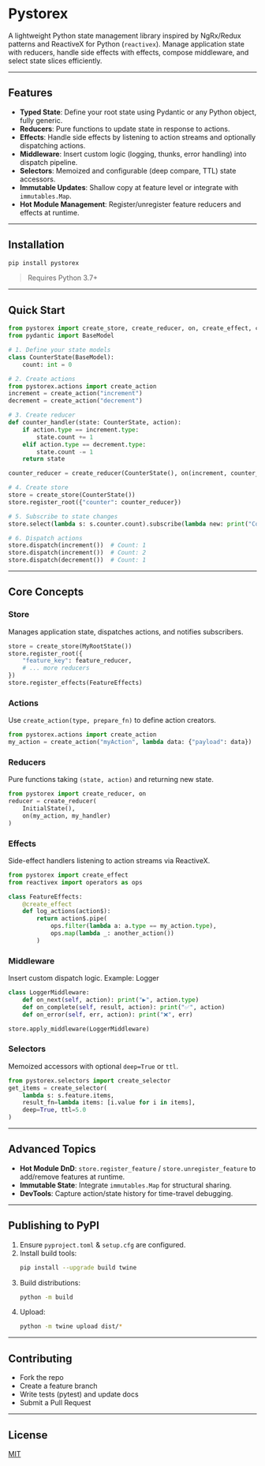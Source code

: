 # Pystorex

A lightweight Python state management library inspired by NgRx/Redux patterns and ReactiveX for Python (`reactivex`). Manage application state with reducers, handle side effects with effects, compose middleware, and select state slices efficiently.

---

## Features

- **Typed State**: Define your root state using Pydantic or any Python object, fully generic.
- **Reducers**: Pure functions to update state in response to actions.
- **Effects**: Handle side effects by listening to action streams and optionally dispatching actions.
- **Middleware**: Insert custom logic (logging, thunks, error handling) into dispatch pipeline.
- **Selectors**: Memoized and configurable (deep compare, TTL) state accessors.
- **Immutable Updates**: Shallow copy at feature level or integrate with `immutables.Map`.
- **Hot Module Management**: Register/unregister feature reducers and effects at runtime.

---

## Installation

```bash
pip install pystorex
```

> Requires Python 3.7+

---

## Quick Start

```python
from pystorex import create_store, create_reducer, on, create_effect, create_selector
from pydantic import BaseModel

# 1. Define your state models
class CounterState(BaseModel):
    count: int = 0

# 2. Create actions
from pystorex.actions import create_action
increment = create_action("increment")
decrement = create_action("decrement")

# 3. Create reducer
def counter_handler(state: CounterState, action):
    if action.type == increment.type:
        state.count += 1
    elif action.type == decrement.type:
        state.count -= 1
    return state

counter_reducer = create_reducer(CounterState(), on(increment, counter_handler), on(decrement, counter_handler))

# 4. Create store
store = create_store(CounterState())
store.register_root({"counter": counter_reducer})

# 5. Subscribe to state changes
store.select(lambda s: s.counter.count).subscribe(lambda new: print("Count:", new))

# 6. Dispatch actions
store.dispatch(increment())  # Count: 1
store.dispatch(increment())  # Count: 2
store.dispatch(decrement())  # Count: 1
```

---

## Core Concepts

### Store
Manages application state, dispatches actions, and notifies subscribers.

```python
store = create_store(MyRootState())
store.register_root({
    "feature_key": feature_reducer,
    # ... more reducers
})
store.register_effects(FeatureEffects)
```

### Actions
Use `create_action(type, prepare_fn)` to define action creators.

```python
from pystorex.actions import create_action
my_action = create_action("myAction", lambda data: {"payload": data})
```

### Reducers
Pure functions taking `(state, action)` and returning new state.

```python
from pystorex import create_reducer, on
reducer = create_reducer(
    InitialState(),
    on(my_action, my_handler)
)
```

### Effects
Side-effect handlers listening to action streams via ReactiveX.

```python
from pystorex import create_effect
from reactivex import operators as ops

class FeatureEffects:
    @create_effect
    def log_actions(action$):
        return action$.pipe(
            ops.filter(lambda a: a.type == my_action.type),
            ops.map(lambda _: another_action())
        )
```

### Middleware
Insert custom dispatch logic. Example: Logger

```python
class LoggerMiddleware:
    def on_next(self, action): print("▶️", action.type)
    def on_complete(self, result, action): print("✅", action)
    def on_error(self, err, action): print("❌", err)

store.apply_middleware(LoggerMiddleware)
```

### Selectors
Memoized accessors with optional `deep=True` or `ttl`.

```python
from pystorex.selectors import create_selector
get_items = create_selector(
    lambda s: s.feature.items,
    result_fn=lambda items: [i.value for i in items],
    deep=True, ttl=5.0
)
```

---

## Advanced Topics

- **Hot Module DnD**: `store.register_feature` / `store.unregister_feature` to add/remove features at runtime.
- **Immutable State**: Integrate `immutables.Map` for structural sharing.
- **DevTools**: Capture action/state history for time-travel debugging.

---

## Publishing to PyPI

1. Ensure `pyproject.toml` & `setup.cfg` are configured.
2. Install build tools:
   ```bash
   pip install --upgrade build twine
   ```
3. Build distributions:
   ```bash
   python -m build
   ```
4. Upload:
   ```bash
   python -m twine upload dist/*
   ```

---

## Contributing

- Fork the repo
- Create a feature branch
- Write tests (pytest) and update docs
- Submit a Pull Request

---

## License

[MIT](LICENSE)

